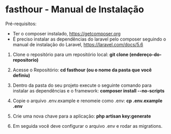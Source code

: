 # fasthour - Manual de Instalação

Pré-requisitos:
- Ter o composer instalado,
  https://getcomposer.org
- É preciso instalar as  dependências do laravel pelo composer seguindo o manual de instalação do Laravel, 
  https://laravel.com/docs/5.6
  
1. Clone o repositório para um repositório local:
    **git clone (endereço-do-repositorio)**
2. Acesse o Repositório:
    **cd fasthour (ou o nome da pasta que você definiu)**

3. Dentro da pasta do seu projeto execute o seguinte comando para instalar as dependências e o framework:
    **composer install --no-scripts**

4. Copie o arquivo .env.example e renomeie como .env:
    **cp .env.example .env**

5. Crie uma nova chave para a aplicação:
    **php artisan key:generate**
    
6. Em seguida você deve configurar o arquivo .env e rodar as migrations.
